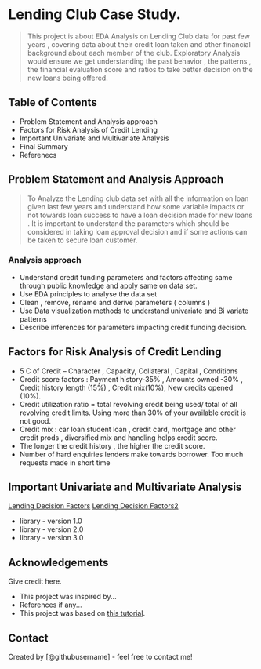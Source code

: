 # Lending Club Case Study.
> This project is about EDA Analysis on Lending Club data for past few years , covering data about their credit loan taken and other financial background about each member of the club.
Exploratory Analysis would ensure we get understanding the past behavior , the patterns , the financial evaluation score and ratios to take better decision on the new loans being offered. 


## Table of Contents
* Problem Statement and Analysis approach
* Factors for Risk Analysis of Credit Lending
* Important Univariate and Multivariate Analysis
* Final Summary
* Referenecs


## Problem Statement and Analysis Approach
> To Analyze the Lending club data set with all the information on loan given last few years and understand how some variable impacts or not towards loan success to have a loan decision made for new loans . It is important to understand the parameters which should be considered in taking loan approval decision and if some actions can be taken to secure loan customer.
### Analysis approach
- Understand credit funding parameters and factors affecting same through public knowledge and apply same on data set.
- Use EDA principles to analyse the data set 
- Clean , remove, rename and derive parameters ( columns )
- Use Data visualization methods to understand univariate and Bi variate patterns 
- Describe inferences for parameters impacting credit funding decision.


## Factors for Risk Analysis of Credit Lending
- 5 C of Credit – Character , Capacity, Collateral , Capital , Conditions 
- Credit score factors : Payment history-35% , Amounts owned -30%  , Credit history length (15%) , Credit mix(10%), New credits opened (10%).
- Credit utilization ratio = total revolving credit being used/  total of all revolving credit limits. Using more than 30% of your available credit is not good.
- Credit mix : car loan  student loan , credit card, mortgage and other credit prods , diversified mix and handling helps credit score.
- The longer the credit history , the higher the credit score.
- Number of hard enquiries lenders make towards borrower. Too much requests made in short time

## Important Univariate and Multivariate Analysis

[Lending Decision Factors](https://github.com/abidahmeds/LendingClubCaseStudy/blob/master/charts/factors1.png)
[Lending Decision Factors2](https://github.com/abidahmeds/LendingClubCaseStudy/blob/master/charts/factors2.png)
- library - version 1.0
- library - version 2.0
- library - version 3.0

<!-- As the libraries versions keep on changing, it is recommended to mention the version of library used in this project -->

## Acknowledgements
Give credit here.
- This project was inspired by...
- References if any...
- This project was based on [this tutorial](https://www.example.com).


## Contact
Created by [@githubusername] - feel free to contact me!


<!-- Optional -->
<!-- ## License -->
<!-- This project is open source and available under the [... License](). -->

<!-- You don't have to include all sections - just the one's relevant to your project -->
